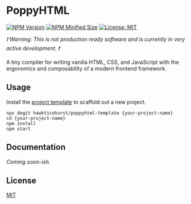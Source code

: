 # PoppyHTML

[![NPM Version](https://img.shields.io/npm/v/poppyhtml?color=blue)](https://www.npmjs.com/package/poppyhtml)
[![NPM Minified Size](https://img.shields.io/bundlephobia/min/poppyhtml)](https://bundlephobia.com/package/poppyhtml@latest)
[![License: MIT](https://img.shields.io/badge/license-MIT-brightgreen)](./LICENSE)

_❗️ Warning: This is not production ready software and is currently in very active development. ❗️_

A tiny compiler for writing vanilla HTML, CSS, and JavaScript with the ergonomics and composability of a modern frontend framework.

## Usage

Install the [project template](https://github.com/hawkticehurst/poppyhtml-template) to scaffold out a new project.

```
npx degit hawkticehurst/poppyhtml-template {your-project-name}
cd {your-project-name}
npm install
npm start
```

## Documentation

_Coming soon-ish._

## License

[MIT](LICENSE)
